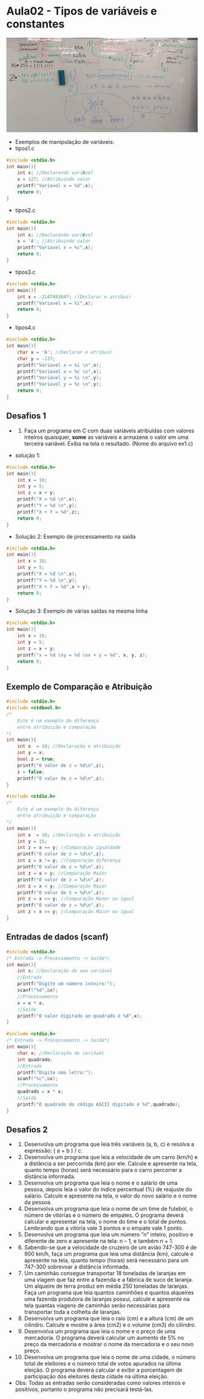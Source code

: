 # Aula02 - Tipos de variáveis e constantes
![Lousa](./lousa1.jpg)

- Exemplos de manipulação de variáveis:
- tipos1.c
```c
#include <stdio.h>
int main(){
	int x; //Declarando vari�vel
	x = 127; //Atribuindo valor
	printf("Variavel x = %d",x);
	return 0;
}

```
- tipos2.c
```c
#include <stdio.h>
int main(){
	int x; //Declarando vari�vel
	x = 'A'; //Atribuindo valor
	printf("Variavel x = %c",x);
	return 0;
}

```
- tipos3.c
```c
#include <stdio.h>
int main(){
	int x = -2147483647; //Declarar e atribuir
	printf("Variavel x = %i",x);
	return 0;
}

```
- tipos4.c
```c
#include <stdio.h>
int main(){
	char x = 'A'; //Declarar e atribuir
	char y = -127;
	printf("Variavel x = %i \n",x);
	printf("Variavel x = %c \n",x);
	printf("Variavel y = %i \n",y);
	printf("Variavel y = %c \n",y);
	return 0;
}

```

## Desafios 1

- 1. Faça um programa em C com duas variáveis atribuídas com valores inteiros quaisquer, **some** as variáveis e armazene o valor em uma terceira variável. Exiba na tela o resultado. (Nome do arquivo ex1.c)

- solução 1:
```c
#include <stdio.h>
int main(){
	int x = 10;
	int y = 5;
	int z = x + y;
	printf("X = %d \n",x);
	printf("Y = %d \n",y);
	printf("X + Y = %d",z);
	return 0;
}
```
- Solução 2: Exemplo de processamento na saída
```c
#include <stdio.h>
int main(){
	int x = 10;
	int y = 5;
	printf("X = %d \n",x);
	printf("Y = %d \n",y);
	printf("X + Y = %d",x + y);
	return 0;
}
```
- Solução 3: Exemplo de várias saídas na mesma linha
```c
#include <stdio.h>
int main(){
	int x = 10;
	int y = 5;
	int z = x + y;
	printf("x = %d \ny = %d \nx + y = %d", x, y, z);
	return 0;
}
```

## Exemplo de Comparação e Atribuição
```c
#include <stdio.h>
#include <stdbool.h>
/*
	Este é um exemplo da diferença
	entre atribuição e comparação
*/
int main(){
	int x  = 10; //Declaração e atribuição
	int y = x;
	bool z = true;
	printf("O valor de z = %d\n",z);
	z = false;
	printf("O valor de z = %d\n",z);
}
```
```c
#include <stdio.h>
/*
	Este é um exemplo da diferença
	entre atribuição e comparação
*/
int main(){
	int x  = 10; //Declaração e atribuição
	int y = 15;
	int z = x == y; //Comparação igualdade
	printf("O valor de z = %d\n",z);
	int z = x != y; //Comparação diferença
	printf("O valor de z = %d\n",z);
	int z = x > y; //Comparação Maior
	printf("O valor de z = %d\n",z);
	int z = x < y; //Comparação Maior
	printf("O valor de z = %d\n",z);
	int z = x <= y; //Comparação Menor ou igual
	printf("O valor de z = %d\n",z);
	int z = x >= y; //Comparação Maior ou igual
}
```

## Entradas de dados (scanf)
```c
#include <stdio.h>
/* Entrada -> Processamento -> Saída*/
int main(){
	int x; //Declaração de uma variável
	//Entrada
	printf("Digite um número inteiro:");
	scanf("%d",&x);
	//Processamento
	x = x * x;
	//Saída
	printf("O valor digitado ao quadrado é %d",x);
}
```

```c
#include <stdio.h>
/* Entrada -> Processamento -> Saída*/
int main(){
	char x; //Declaração de variável
	int quadrado;
	//Entrada
	printf("Digite uma letra:");
	scanf("%c",&x);
	//Processamento
	quadrado = x * x;
	//Saída
	printf("O quadrado do código ASCII digitado é %d",quadrado);
}
```
## Desafios 2
- 1. Desenvolva um programa que leia três variáveis (a, b, c) e resolva a expressão: ( a + b ) / c.
- 2. Desenvolva um programa que leia a velocidade de um carro (km/h) e a distância a ser percorrida (km) por ele. Calcule e apresente na tela, quanto tempo (horas) será necessário para o carro percorrer a distância informada.
- 3. Desenvolva um programa que leia o nome e o salário de uma pessoa, depois leia o valor do índice percentual (%) de reajuste do salário. Calcule e apresente na tela, o valor do novo salário e o nome da pessoa.
- 4. Desenvolva um programa que leia o nome de um time de futebol, o número de vitórias e o número de empates. O programa deverá calcular e apresentar na tela, o nome do time e o total de pontos. Lembrando que a vitória vale 3 pontos e o empate vale 1 ponto.
- 5. Desenvolva um programa que leia um número ”n” inteiro, positivo e diferente de zero e apresente na tela: n – 1, e também n + 1.
- 6. Sabendo-se que a velocidade de cruzeiro de um avião 747-300 é de 900 km/h, faça um programa que leia uma distância (km), calcule e apresente na tela, quanto tempo (horas) será necessário para um 747-300 sobrevoar a distância informada.
- 7. Um caminhão consegue transportar 18 toneladas de laranjas em uma viagem que faz entre a fazenda e a fábrica de suco de laranja. Um alqueire de terra produz em média 250 toneladas de laranjas. Faça um programa que leia quantos caminhões e quantos alqueires uma fazenda produtora de laranjas possui, calcule e apresente na tela quantas viagens de caminhão serão necessárias para transportar toda a colheita de laranjas.
- 8. Desenvolva um programa que leia o raio (cm) e a altura (cm) de um cilindro. Calcule e mostre a área (cm2) e o volume (cm3) do cilindro.
- 9. Desenvolva um programa que leia o nome e o preço de uma mercadoria. O programa deverá calcular um aumento de 5% no preço da mercadoria e mostrar o nome da mercadoria e o seu novo preço.
- 10. Desenvolva um programa que leia o nome de uma cidade, o número total de eleitores e o número total de votos apurados na última eleição. O programa deverá calcular e exibir a porcentagem de participação dos eleitores desta cidade na última eleição.
- Obs: Todas as entradas serão consideradas como valores inteiros e positivos, portanto o programa não precisará testá-las.
